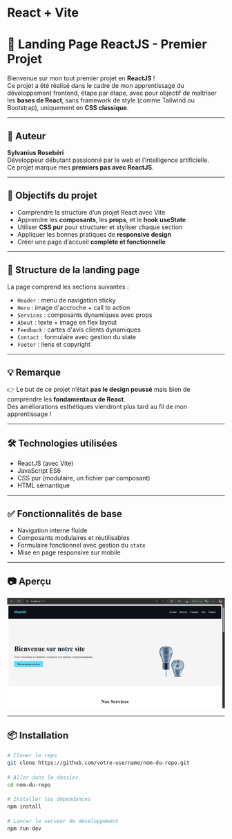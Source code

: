 # React + Vite

# 🚀 Landing Page ReactJS - Premier Projet

Bienvenue sur mon tout premier projet en **ReactJS** !  
Ce projet a été réalisé dans le cadre de mon apprentissage du développement frontend, étape par étape, avec pour objectif de maîtriser les **bases de React**, sans framework de style (comme Tailwind ou Bootstrap), uniquement en **CSS classique**.

---

## 👤 Auteur

**Sylvanius Rosebéri**  
Développeur débutant passionné par le web et l’intelligence artificielle.  
Ce projet marque mes **premiers pas avec ReactJS**.

---

## 🎯 Objectifs du projet

- Comprendre la structure d’un projet React avec Vite
- Apprendre les **composants**, les **props**, et le **hook useState**
- Utiliser **CSS pur** pour structurer et styliser chaque section
- Appliquer les bonnes pratiques de **responsive design**
- Créer une page d’accueil **complète et fonctionnelle**

---

## 🧱 Structure de la landing page

La page comprend les sections suivantes :

- `Header` : menu de navigation sticky
- `Hero` : image d'accroche + call to action
- `Services` : composants dynamiques avec props
- `About` : texte + image en flex layout
- `Feedback` : cartes d'avis clients dynamiques
- `Contact` : formulaire avec gestion du state
- `Footer` : liens et copyright

---

## 💡 Remarque

👉 Le but de ce projet n’était **pas le design poussé** mais bien de comprendre les **fondamentaux de React**.  
Des améliorations esthétiques viendront plus tard au fil de mon apprentissage !

---

## 🛠️ Technologies utilisées

- ReactJS (avec Vite)
- JavaScript ES6
- CSS pur (modulaire, un fichier par composant)
- HTML sémantique

---

## ✅ Fonctionnalités de base

- Navigation interne fluide
- Composants modulaires et réutilisables
- Formulaire fonctionnel avec gestion du `state`
- Mise en page responsive sur mobile

---

## 📷 Aperçu 

![alt text](first-react-project-1.png)

---

## 📦 Installation

```bash
# Cloner le repo
git clone https://github.com/votre-username/nom-du-repo.git

# Aller dans le dossier
cd nom-du-repo

# Installer les dépendances
npm install

# Lancer le serveur de développement
npm run dev

